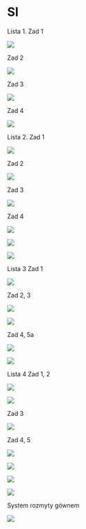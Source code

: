 # SI
Lista 1.
Zad 1

![](https://paper-attachments.dropbox.com/s_7178F041E6E890171CDCED48763251B20166B3618CAAAFACCA192CCBA0A26985_1557569564082_IMG_1531.JPG)


Zad 2

![](https://paper-attachments.dropbox.com/s_7178F041E6E890171CDCED48763251B20166B3618CAAAFACCA192CCBA0A26985_1557569572855_IMG_1532.JPG)


Zad 3

![](https://paper-attachments.dropbox.com/s_7178F041E6E890171CDCED48763251B20166B3618CAAAFACCA192CCBA0A26985_1557569594655_IMG_1533.JPG)


Zad 4

![](https://paper-attachments.dropbox.com/s_7178F041E6E890171CDCED48763251B20166B3618CAAAFACCA192CCBA0A26985_1557569759683_IMG_1487.JPG)


Lista 2.
Zad 1

![](https://lh6.googleusercontent.com/U2M6C79SEZDDEdXO2GZSgl4uJdsQxCKUFN1T4Zmg8AaYDxnJWvDgpCBng2Oi9wxjpMo0dg-PYHaJa173iOUiCXa4hKid9zrBD938Mf2651sql03y0_saFbTPZ1AOWHkuYMCZhoAM)


Zad 2

![](https://lh3.googleusercontent.com/rvZJC4ZjRKAXHf_-TmKrVtWCdxNGRlChgqKsrvqNAIXhIWl1J-CxmY2WYCHR2OkEn2f-jaeZID7NCJde6ycZm88x7r5x8FDhVEYyrUeL4_OYvf3uRJVNIJyV-zmjc-R8pB-u1EJE)


Zad 3


![](https://paper-attachments.dropbox.com/s_B6BC3F6505300498D09B9149F15124F315890BCFDC05298D82CE17BCF0422F97_1557569521579_image.png)




Zad 4

![](https://paper-attachments.dropbox.com/s_7178F041E6E890171CDCED48763251B20166B3618CAAAFACCA192CCBA0A26985_1557569618218_IMG_1534.JPG)

![](https://paper-attachments.dropbox.com/s_7178F041E6E890171CDCED48763251B20166B3618CAAAFACCA192CCBA0A26985_1557569625767_IMG_1535.JPG)

![](https://paper-attachments.dropbox.com/s_7178F041E6E890171CDCED48763251B20166B3618CAAAFACCA192CCBA0A26985_1557569772783_IMG_1508.JPG)



Lista 3
Zad 1

![](https://paper-attachments.dropbox.com/s_B6BC3F6505300498D09B9149F15124F315890BCFDC05298D82CE17BCF0422F97_1557569661050_image.png)


Zad 2, 3

![](https://paper-attachments.dropbox.com/s_B6BC3F6505300498D09B9149F15124F315890BCFDC05298D82CE17BCF0422F97_1557569744297_image.png)

![](https://paper-attachments.dropbox.com/s_B6BC3F6505300498D09B9149F15124F315890BCFDC05298D82CE17BCF0422F97_1557569783030_image.png)


Zad 4, 5a


![](https://paper-attachments.dropbox.com/s_B6BC3F6505300498D09B9149F15124F315890BCFDC05298D82CE17BCF0422F97_1557570034750_image.png)

![](https://paper-attachments.dropbox.com/s_B6BC3F6505300498D09B9149F15124F315890BCFDC05298D82CE17BCF0422F97_1557570054317_image.png)





Lista 4
Zad 1, 2

![](https://paper-attachments.dropbox.com/s_7178F041E6E890171CDCED48763251B20166B3618CAAAFACCA192CCBA0A26985_1557569910995_IMG_6923.JPG)

![](https://paper-attachments.dropbox.com/s_7178F041E6E890171CDCED48763251B20166B3618CAAAFACCA192CCBA0A26985_1557569908610_IMG_6924.JPG)


Zad 3

![](https://paper-attachments.dropbox.com/s_7178F041E6E890171CDCED48763251B20166B3618CAAAFACCA192CCBA0A26985_1557569906113_IMG_6926.JPG)


Zad 4, 5

![](https://paper-attachments.dropbox.com/s_7178F041E6E890171CDCED48763251B20166B3618CAAAFACCA192CCBA0A26985_1557569903046_IMG_6927.JPG)

![](https://paper-attachments.dropbox.com/s_7178F041E6E890171CDCED48763251B20166B3618CAAAFACCA192CCBA0A26985_1557569897644_IMG_6928.JPG)



![](https://paper-attachments.dropbox.com/s_7178F041E6E890171CDCED48763251B20166B3618CAAAFACCA192CCBA0A26985_1557928352911_image.png)

![](https://paper-attachments.dropbox.com/s_7178F041E6E890171CDCED48763251B20166B3618CAAAFACCA192CCBA0A26985_1557929472574_IMG_1541.JPG)


System rozmyty gównem

![](https://paper-attachments.dropbox.com/s_7178F041E6E890171CDCED48763251B20166B3618CAAAFACCA192CCBA0A26985_1558873665697_image_preview.jpeg)


